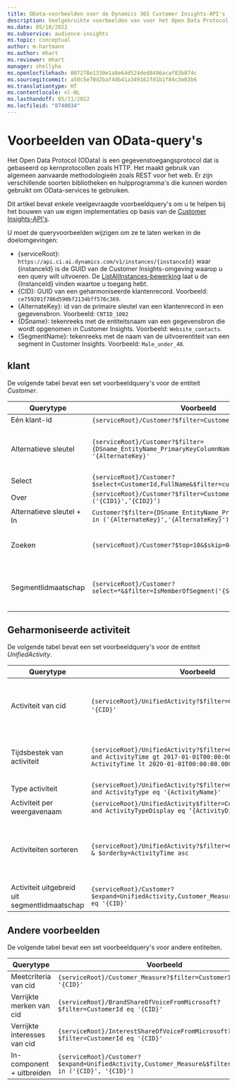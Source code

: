 ```yaml
---
title: OData-voorbeelden voor de Dynamics 365 Customer Insights-API's
description: Veelgebruikte voorbeelden van voor het Open Data Protocol (OData) om een query uit te voeren op de Customer Insights-API's om gegevens te beoordelen.
ms.date: 05/10/2022
ms.subservice: audience-insights
ms.topic: conceptual
author: m-hartmann
ms.author: mhart
ms.reviewer: mhart
manager: shellyha
ms.openlocfilehash: 007278e1330e1a8e64d524ded8496acaf83b874c
ms.sourcegitcommit: a50c5e70d2baf4db41a349162fd1b1f84c3e03b6
ms.translationtype: HT
ms.contentlocale: nl-NL
ms.lasthandoff: 05/11/2022
ms.locfileid: "8740034"
---
```

# <a name="odata-query-examples"></a>Voorbeelden van OData-query's

Het Open Data Protocol (OData) is een gegevenstoegangsprotocol dat is gebaseerd op kernprotocollen zoals HTTP. Het maakt gebruik van algemeen aanvaarde methodologieën zoals REST voor het web. Er zijn verschillende soorten bibliotheken en hulpprogramma's die kunnen worden gebruikt om OData-services te gebruiken.

Dit artikel bevat enkele veelgevraagde voorbeeldquery's om u te helpen bij het bouwen van uw eigen implementaties op basis van de [Customer Insights-API's](apis.md).

U moet de queryvoorbeelden wijzigen om ze te laten werken in de doelomgevingen: 

- {serviceRoot}: `https://api.ci.ai.dynamics.com/v1/instances/{instanceId}` waar {instanceId} is de GUID van de Customer Insights-omgeving waarop u een query wilt uitvoeren. De [ListAllInstances-bewerking](https://developer.ci.ai.dynamics.com/api-details#api=CustomerInsights&operation=Get-all-instances) laat u de {InstanceId} vinden waartoe u toegang hebt.
- {CID}: GUID van een geharmoniseerde klantenrecord. Voorbeeld: `ce759201f786d590bf2134bff576c369`.
- {AlternateKey}: id van de primaire sleutel van een klantenrecord in een gegevensbron. Voorbeeld: `CNTID_1002`
- {DSname}: tekenreeks met de entiteitsnaam van een gegevensbron die wordt opgenomen in Customer Insights. Voorbeeld: `Website_contacts`.
- {SegmentName}: tekenreeks met de naam van de uitvoerentiteit van een segment in Customer Insights. Voorbeeld: `Male_under_40`.

## <a name="customer"></a>klant

De volgende tabel bevat een set voorbeeldquery's voor de entiteit *Customer*.


|Querytype |Voorbeeld  | Notitie  |
|---------|---------|---------|
|Eén klant-id     | `{serviceRoot}/Customer?$filter=CustomerId eq '{CID}'`          |  |
|Alternatieve sleutel    | `{serviceRoot}/Customer?$filter={DSname_EntityName_PrimaryKeyColumnName} eq '{AlternateKey}' `         |  Alternatieve sleutels blijven bestaan in de geharmoniseerde klantentiteit       |
|Select   | `{serviceRoot}/Customer?$select=CustomerId,FullName&$filter=customerid eq '1'`        |         |
|Over    | `{serviceRoot}/Customer?$filter=CustomerId in ('{CID1}',’{CID2}’)`        |         |
|Alternatieve sleutel + In   | `Customer?$filter={DSname_EntityName_PrimaryKeyColumnName} in ('{AlternateKey}','{AlternateKey}')`         |         |
|Zoeken  | `{serviceRoot}/Customer?$top=10&$skip=0&$search="string"`        |   Retourneert top 10 resultaten voor een zoekreeks      |
|Segmentlidmaatschap  | `{serviceRoot}/Customer?select=*&$filter=IsMemberOfSegment('{SegmentName}')&$top=10  `     | Retourneert een vooraf ingesteld aantal rijen van de segmentatie-entiteit.      |

## <a name="unified-activity"></a>Geharmoniseerde activiteit

De volgende tabel bevat een set voorbeeldquery's voor de entiteit *UnifiedActivity*.

|Querytype |Voorbeeld  | Notitie  |
|---------|---------|---------|
|Activiteit van cid     | `{serviceRoot}/UnifiedActivity?$filter=CustomerId eq '{CID}'`          | Geeft activiteiten van een specifiek klantprofiel weer |
|Tijdsbestek van activiteit    | `{serviceRoot}/UnifiedActivity?$filter=CustomerId eq '{CID}' and ActivityTime gt 2017-01-01T00:00:00.000Z and ActivityTime lt 2020-01-01T00:00:00.000Z`     |  Activiteiten van een klantprofiel binnen een tijdsbestek       |
|Type activiteit    |   `{serviceRoot}/UnifiedActivity?$filter=CustomerId eq '{CID}' and ActivityType eq '{ActivityName}'`        |         |
|Activiteit per weergavenaam     | `{serviceRoot}/UnifiedActivity$filter=CustomerId eq ‘{CID}’ and ActivityTypeDisplay eq ‘{ActivityDisplayName}’ `        | |
|Activiteiten sorteren    | `{serviceRoot}/UnifiedActivity?$filter=CustomerId eq ‘{CID}’ & $orderby=ActivityTime asc`     |  In oplopende of aflopende volgorde activiteiten sorteren       |
|Activiteit uitgebreid uit segmentlidmaatschap  |   `{serviceRoot}/Customer?$expand=UnifiedActivity,Customer_Measure&$filter=CustomerId eq '{CID}'`     |         |

## <a name="other-examples"></a>Andere voorbeelden

De volgende tabel bevat een set voorbeeldquery's voor andere entiteiten.

|Querytype |Voorbeeld  | Notitie  |
|---------|---------|---------|
|Meetcriteria van cid    | `{serviceRoot}/Customer_Measure?$filter=CustomerId eq '{CID}'`          |  |
|Verrijkte merken van cid    | `{serviceRoot}/BrandShareOfVoiceFromMicrosoft?$filter=CustomerId eq '{CID}'`  |       |
|Verrijkte interesses van cid    |   `{serviceRoot}/InterestShareOfVoiceFromMicrosoft?$filter=CustomerId eq '{CID}'`       |         |
|In-component + uitbreiden     | `{serviceRoot}/Customer?$expand=UnifiedActivity,Customer_Measure&$filter=CustomerId in ('{CID}', '{CID}')`         | |
